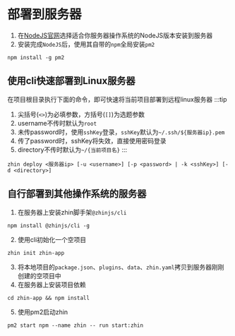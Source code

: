 # 部署到服务器
1. 在[NodeJS官网](https://nodejs.org/en/download/)选择适合你服务器操作系统的NodeJS版本安装到服务器
2. 安装完成`NodeJS`后，使用其自带的`npm`全局安装`pm2`
```shell
npm install -g pm2
```
## 使用cli快速部署到Linux服务器
在项目根目录执行下面的命令，即可快速将当前项目部署到远程linux服务器
:::tip
1. 尖括号(`<>`)为必填参数，方括号(`[]`)为选题参数
2. username不传时默认为`root`
3. 未传password时，使用`sshKey`登录，`sshKey`默认为`~/.ssh/${服务器ip}.pem`
4. 传了password时，sshKey将失效，直接使用密码登录
5. directory不传时默认为`~/{当前项目名}`
:::
```shell
zhin deploy <服务器ip> [-u <username>] [-p <password> | -k <sshKey>] [-d <directory>]
```
## 自行部署到其他操作系统的服务器
1. 在服务器上安装zhin脚手架`@zhinjs/cli`
```shell
npm install @zhinjs/cli -g
```
2. 使用cli初始化一个空项目
```shell
zhin init zhin-app
```
3. 将本地项目的`package.json`、`plugins`、`data`、`zhin.yaml`拷贝到服务器刚刚创建的空项目中
4. 在服务器上安装项目依赖
```shell
cd zhin-app && npm install
```
5. 使用pm2启动zhin
```shell
pm2 start npm --name zhin -- run start:zhin
```